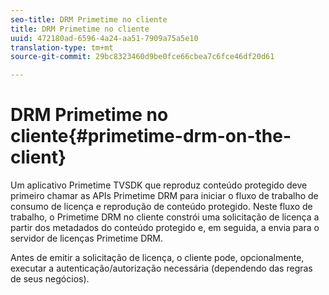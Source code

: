 ```yaml
---
seo-title: DRM Primetime no cliente
title: DRM Primetime no cliente
uuid: 472180ad-6596-4a24-aa51-7909a75a5e10
translation-type: tm+mt
source-git-commit: 29bc8323460d9be0fce66cbea7c6fce46df20d61

---
```



# DRM Primetime no cliente{#primetime-drm-on-the-client}

Um aplicativo Primetime TVSDK que reproduz conteúdo protegido deve primeiro chamar as APIs Primetime DRM para iniciar o fluxo de trabalho de consumo de licença e reprodução de conteúdo protegido. Neste fluxo de trabalho, o Primetime DRM no cliente constrói uma solicitação de licença a partir dos metadados do conteúdo protegido e, em seguida, a envia para o servidor de licenças Primetime DRM.

Antes de emitir a solicitação de licença, o cliente pode, opcionalmente, executar a autenticação/autorização necessária (dependendo das regras de seus negócios).
